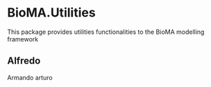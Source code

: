 # BioMA.Utilities
This package provides utilities functionalities to the BioMA modelling framework

## Alfredo
Armando
arturo
